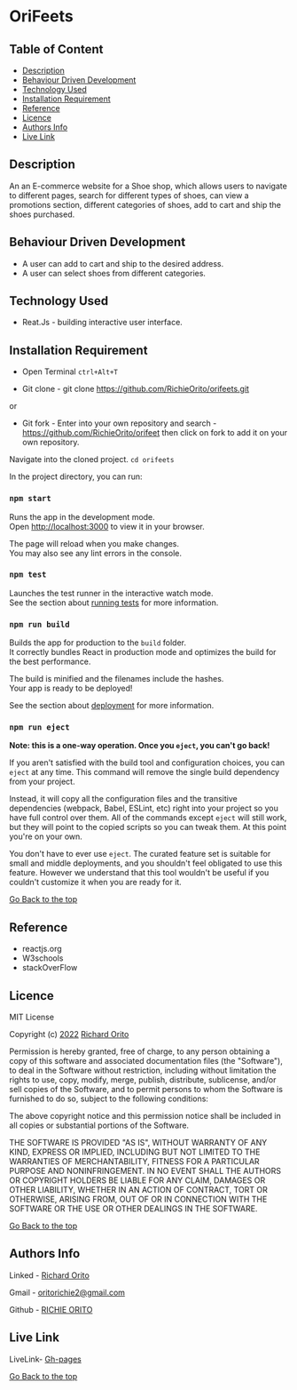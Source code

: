 # OriFeets
## Table of Content

+ [Description](#description)
+ [Behaviour Driven Development](#behaviour-driven-development)
+ [Technology Used](#technology-used)
+ [Installation Requirement](#installation-requirement)
+ [Reference](#reference)
+ [Licence](#licence)
+ [Authors Info](#authors-info)
+ [Live Link](#live-link)

## Description

<p>An an E-commerce website for a Shoe shop, which allows users to navigate to different pages,
search for different types of shoes, can view a promotions section, different categories of shoes,
add to cart and ship the shoes purchased.
</p>

## Behaviour Driven Development

<p>

* A user can add to cart and ship to the desired address.
* A user can select shoes from different categories.

</p>

## Technology Used

* Reat.Js - building interactive user interface.

## Installation Requirement

* Open Terminal `ctrl+Alt+T`

* Git clone - git clone https://github.com/RichieOrito/orifeets.git

or

* Git fork - Enter into your own repository and search - https://github.com/RichieOrito/orifeet then click on fork to add
it on your own repository.

 Navigate into the cloned project. 
`cd orifeets`

In the project directory, you can run:

### `npm start`

Runs the app in the development mode.\
Open [http://localhost:3000](http://localhost:3000) to view it in your browser.

The page will reload when you make changes.\
You may also see any lint errors in the console.

### `npm test`

Launches the test runner in the interactive watch mode.\
See the section about [running tests](https://facebook.github.io/create-react-app/docs/running-tests) for more information.

### `npm run build`

Builds the app for production to the `build` folder.\
It correctly bundles React in production mode and optimizes the build for the best performance.

The build is minified and the filenames include the hashes.\
Your app is ready to be deployed!

See the section about [deployment](https://facebook.github.io/create-react-app/docs/deployment) for more information.

### `npm run eject`

**Note: this is a one-way operation. Once you `eject`, you can't go back!**

If you aren't satisfied with the build tool and configuration choices, you can `eject` at any time. This command will remove the single build dependency from your project.

Instead, it will copy all the configuration files and the transitive dependencies (webpack, Babel, ESLint, etc) right into your project so you have full control over them. All of the commands except `eject` will still work, but they will point to the copied scripts so you can tweak them. At this point you're on your own.

You don't have to ever use `eject`. The curated feature set is suitable for small and middle deployments, and you shouldn't feel obligated to use this feature. However we understand that this tool wouldn't be useful if you couldn't customize it when you are ready for it.

[Go Back to the top](#OriFeets)

## Reference

* reactjs.org
* W3schools
* stackOverFlow
## Licence

MIT License

Copyright (c) [2022](#licence) [Richard Orito](#licence)

Permission is hereby granted, free of charge, to any person obtaining a copy
of this software and associated documentation files (the "Software"), to deal
in the Software without restriction, including without limitation the rights
to use, copy, modify, merge, publish, distribute, sublicense, and/or sell
copies of the Software, and to permit persons to whom the Software is
furnished to do so, subject to the following conditions:

The above copyright notice and this permission notice shall be included in all
copies or substantial portions of the Software.

THE SOFTWARE IS PROVIDED "AS IS", WITHOUT WARRANTY OF ANY KIND, EXPRESS OR
IMPLIED, INCLUDING BUT NOT LIMITED TO THE WARRANTIES OF MERCHANTABILITY,
FITNESS FOR A PARTICULAR PURPOSE AND NONINFRINGEMENT. IN NO EVENT SHALL THE
AUTHORS OR COPYRIGHT HOLDERS BE LIABLE FOR ANY CLAIM, DAMAGES OR OTHER
LIABILITY, WHETHER IN AN ACTION OF CONTRACT, TORT OR OTHERWISE, ARISING FROM,
OUT OF OR IN CONNECTION WITH THE SOFTWARE OR THE USE OR OTHER DEALINGS IN THE
SOFTWARE.

[Go Back to the top](#orifeets)

## Authors Info

Linked - [Richard Orito](https://www.linkedin.com/in/richie-orito/)

Gmail - [oritorichie2@gmail.com]()

Github - [RICHIE ORITO](https://github.com/RichieOrito)

## Live Link

LiveLink- [Gh-pages](https://orifeets.herokuapp.com/)

[Go Back to the top](#OriFeets)